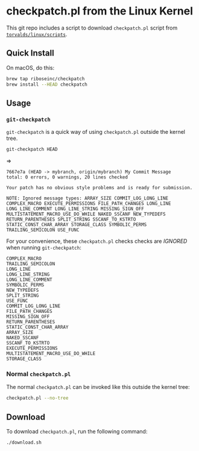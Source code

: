 # checkpatch.pl from the Linux Kernel

This git repo includes a script to download `checkpatch.pl` script from [`torvalds/linux/scripts`](https://github.com/torvalds/linux/tree/master/scripts).


## Quick Install

On macOS, do this:

``` sh
brew tap riboseinc/checkpatch
brew install --HEAD checkpatch
```


## Usage


### `git-checkpatch`

`git-checkpatch` is a quick way of using `checkpatch.pl` outside the kernel tree.

```sh
git-checkpatch HEAD
```

=>

```
7667e7a (HEAD -> mybranch, origin/mybranch) My Commit Message
total: 0 errors, 0 warnings, 20 lines checked

Your patch has no obvious style problems and is ready for submission.

NOTE: Ignored message types: ARRAY_SIZE COMMIT_LOG_LONG_LINE COMPLEX_MACRO EXECUTE_PERMISSIONS FILE_PATH_CHANGES LONG_LINE LONG_LINE_COMMENT LONG_LINE_STRING MISSING_SIGN_OFF MULTISTATEMENT_MACRO_USE_DO_WHILE NAKED_SSCANF NEW_TYPEDEFS RETURN_PARENTHESES SPLIT_STRING SSCANF_TO_KSTRTO STATIC_CONST_CHAR_ARRAY STORAGE_CLASS SYMBOLIC_PERMS TRAILING_SEMICOLON USE_FUNC
```

For your convenience, these `checkpatch.pl` checks checks are *IGNORED* when running
`git-checkpatch`:

```
COMPLEX_MACRO
TRAILING_SEMICOLON
LONG_LINE
LONG_LINE_STRING
LONG_LINE_COMMENT
SYMBOLIC_PERMS
NEW_TYPEDEFS
SPLIT_STRING
USE_FUNC
COMMIT_LOG_LONG_LINE
FILE_PATH_CHANGES
MISSING_SIGN_OFF
RETURN_PARENTHESES
STATIC_CONST_CHAR_ARRAY
ARRAY_SIZE
NAKED_SSCANF
SSCANF_TO_KSTRTO
EXECUTE_PERMISSIONS
MULTISTATEMENT_MACRO_USE_DO_WHILE
STORAGE_CLASS
```

### Normal `checkpatch.pl`

The normal `checkpatch.pl` can be invoked like this outside the kernel tree:

```sh
checkpatch.pl --no-tree
```


## Download

To download `checkpatch.pl`, run the following command:

```sh
./download.sh
```
